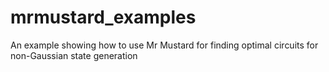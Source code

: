 # mrmustard_examples
An example showing how to use Mr Mustard for finding optimal circuits for non-Gaussian state generation
